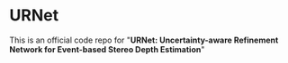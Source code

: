 # URNet
This is an official code repo for "**URNet: Uncertainty-aware Refinement Network for Event-based Stereo Depth Estimation**"

